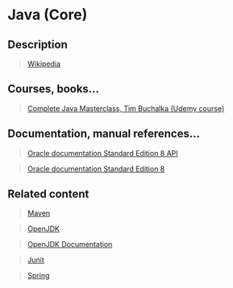 # Java (Core)

## Description

>[Wikipedia](https://en.wikipedia.org/wiki/Java_(programming_language))

## Courses, books...

>[Complete Java Masterclass, Tim Buchalka (Udemy course)](../complete-java-masterclass/cjm.md)
<!--TODO: Include and upload coursera exercises-->

## Documentation, manual references...

>[Oracle documentation Standard Edition 8 API](https://docs.oracle.com/javase/8/docs/api/index.html)

>[Oracle documentation Standard Edition 8](https://docs.oracle.com/javase/8/)

## Related content

>[Maven](maven.md)

>[OpenJDK](http://openjdk.java.net/)

>[OpenJDK Documentation](http://devdocs.io/openjdk~8/)

>[Junit](junit.md)

>[Spring](spring.md)
